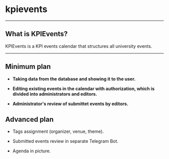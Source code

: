 # kpievents
-------------------------------------------------

## What is KPIEvents?

KPIEvents is a KPI events calendar that structures all university events.

-------------------------------------------------
## Minimum plan

- __Taking data from the database and showing it to the user.__

- __Editing existing events in the calendar with authorization, which is divided into administrators and editors.__

- __Administrator's review of submittet events by editors.__

## Advanced plan

- Tags assignment (organizer, venue, theme).

- Submitted events review in separate Telegram Bot.

- Agenda in picture.
